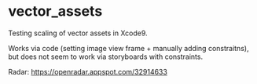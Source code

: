# vector_assets
Testing scaling of vector assets in Xcode9.

Works via code (setting image view frame + manually adding constraitns), but does not seem to work via storyboards with constraints.

Radar: https://openradar.appspot.com/32914633

